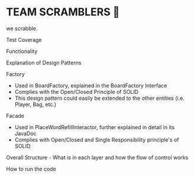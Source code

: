 # TEAM SCRAMBLERS 💯

we scrabble.

Test Coverage

Functionality

Explanation of Design Patterns

Factory 
- Used in BoardFactory, explained in the BoardFactory Interface
- Complies with the Open/Closed Principle of SOLID
- This design pattern could easily be extended to the other entities (i.e. Player, Bag, etc.)

Facade
- Used in PlaceWordRefillInteractor, further explained in detail in its JavaDoc
- Complies with Open/Closed and Single Responsibility principle's of SOLID

Overall Structure - What is in each layer and how the flow of control works

How to run the code
